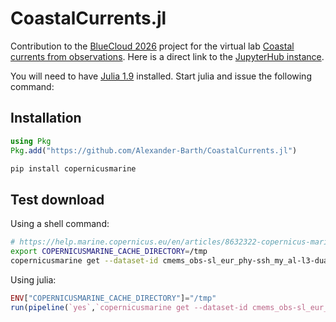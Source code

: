 # CoastalCurrents.jl

Contribution to the [BlueCloud 2026](https://blue-cloud.org/) project for the virtual lab [Coastal currents from observations](https://blue-cloud.d4science.org/group/coastalcurrentsfromobservations).
Here is a direct link to the [JupyterHub instance](https://jupyterhub.d4science.org/hub/oauth_login?context=%2Fd4science.research-infrastructures.eu%2FD4OS%2FCoastalCurrentsFromObservations).

You will need to have [Julia 1.9](https://julialang.org/downloads/) installed. Start julia and issue the following command:


## Installation

```julia
using Pkg
Pkg.add("https://github.com/Alexander-Barth/CoastalCurrents.jl")
```

```bash
pip install copernicusmarine
```


## Test download

Using a shell command:

```bash
# https://help.marine.copernicus.eu/en/articles/8632322-copernicus-marine-toolbox-troubleshoots
export COPERNICUSMARINE_CACHE_DIRECTORY=/tmp
copernicusmarine get --dataset-id cmems_obs-sl_eur_phy-ssh_my_al-l3-duacs_PT1S
```

Using julia:

```julia
ENV["COPERNICUSMARINE_CACHE_DIRECTORY"]="/tmp"
run(pipeline(`yes`,`copernicusmarine get --dataset-id cmems_obs-sl_eur_phy-ssh_my_al-l3-duacs_PT1S`))
```



